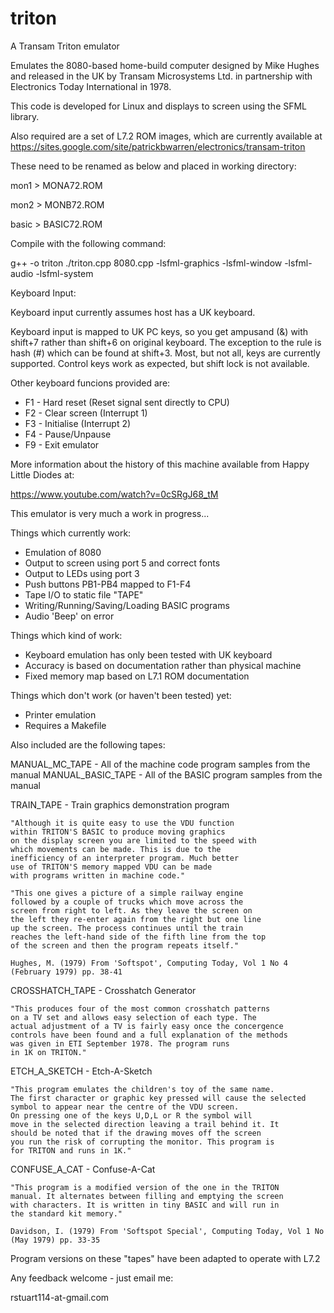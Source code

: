 # triton
A Transam Triton emulator

Emulates the 8080-based home-build computer designed by Mike Hughes and
released in the UK by Transam Microsystems Ltd. in partnership with
Electronics Today International in 1978.

This code is developed for Linux and displays to screen using the SFML
library.

Also required are a set of L7.2 ROM images, which are currently available at
https://sites.google.com/site/patrickbwarren/electronics/transam-triton

These need to be renamed as below and placed in working directory:

mon1  > MONA72.ROM

mon2  > MONB72.ROM

basic > BASIC72.ROM

Compile with the following command:

g++ -o triton ./triton.cpp 8080.cpp -lsfml-graphics -lsfml-window -lsfml-audio -lsfml-system

Keyboard Input:

Keyboard input currently assumes host has a UK keyboard.

Keyboard input is mapped to UK PC keys, so you get ampusand (&) with shift+7
rather than shift+6 on original keyboard. The exception to the rule is hash
(#) which can be found at shift+3. Most, but not all, keys are currently
supported. Control keys work as expected, but shift lock is not available.

Other keyboard funcions provided are:

* F1 - Hard reset (Reset signal sent directly to CPU)
* F2 - Clear screen (Interrupt 1)
* F3 - Initialise (Interrupt 2)
* F4 - Pause/Unpause
* F9 - Exit emulator

More information about the history of this machine available from Happy Little
Diodes at:

https://www.youtube.com/watch?v=0cSRgJ68_tM

This emulator is very much a work in progress...

Things which currently work:
* Emulation of 8080
* Output to screen using port 5 and correct fonts
* Output to LEDs using port 3
* Push buttons PB1-PB4 mapped to F1-F4
* Tape I/O to static file "TAPE"
* Writing/Running/Saving/Loading BASIC programs
* Audio 'Beep' on error

Things which kind of work:
* Keyboard emulation has only been tested with UK keyboard
* Accuracy is based on documentation rather than physical machine
* Fixed memory map based on L7.1 ROM documentation

Things which don't work (or haven't been tested) yet:
* Printer emulation
* Requires a Makefile

Also included are the following tapes:

MANUAL_MC_TAPE - All of the machine code program samples from the manual
MANUAL_BASIC_TAPE - All of the BASIC program samples from the manual

TRAIN_TAPE - Train graphics demonstration program

    "Although it is quite easy to use the VDU function
    within TRITON'S BASIC to produce moving graphics
    on the display screen you are limited to the speed with
    which movements can be made. This is due to the
    inefficiency of an interpreter program. Much better
    use of TRITON'S memory mapped VDU can be made
    with programs written in machine code."
    
    "This one gives a picture of a simple railway engine
    followed by a couple of trucks which move across the
    screen from right to left. As they leave the screen on
    the left they re-enter again from the right but one line
    up the screen. The process continues until the train
    reaches the left-hand side of the fifth line from the top
    of the screen and then the program repeats itself." 
    
    Hughes, M. (1979) From 'Softspot', Computing Today, Vol 1 No 4 (February 1979) pp. 38-41

CROSSHATCH_TAPE - Crosshatch Generator

    "This produces four of the most common crosshatch patterns
    on a TV set and allows easy selection of each type. The
    actual adjustment of a TV is fairly easy once the concergence
    controls have been found and a full explanation of the methods
    was given in ETI September 1978. The program runs
    in 1K on TRITON."
    
ETCH_A_SKETCH - Etch-A-Sketch

    "This program emulates the children's toy of the same name.
    The first character or graphic key pressed will cause the selected
    symbol to appear near the centre of the VDU screen.
    On pressing one of the keys U,D,L or R the symbol will
    move in the selected direction leaving a trail behind it. It
    should be noted that if the drawing moves off the screen
    you run the risk of corrupting the monitor. This program is
    for TRITON and runs in 1K."
    
CONFUSE_A_CAT - Confuse-A-Cat

    "This program is a modified version of the one in the TRITON
    manual. It alternates between filling and emptying the screen
    with characters. It is written in tiny BASIC and will run in
    the standard kit memory."
    
    Davidson, I. (1979) From 'Softspot Special', Computing Today, Vol 1 No (May 1979) pp. 33-35
    
Program versions on these "tapes" have been adapted to operate with L7.2

Any feedback welcome - just email me:

rstuart114-at-gmail.com
